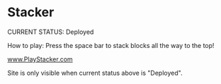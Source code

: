 # Stacker
CURRENT STATUS: Deployed

How to play: Press the space bar to stack blocks all the way to the top!

www.PlayStacker.com

Site is only visible when current status above is "Deployed".
